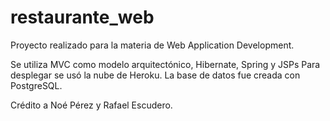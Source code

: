 # restaurante_web
Proyecto realizado para la materia de Web Application Development.

Se utiliza MVC como modelo arquitectónico, Hibernate, Spring y JSPs
Para desplegar se usó la nube de Heroku. La base de datos fue creada con PostgreSQL.

Crédito a Noé Pérez y Rafael Escudero.
